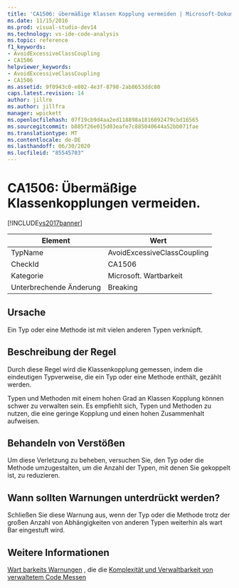 ```yaml
---
title: 'CA1506: übermäßige Klassen Kopplung vermeiden | Microsoft-Dokumentation'
ms.date: 11/15/2016
ms.prod: visual-studio-dev14
ms.technology: vs-ide-code-analysis
ms.topic: reference
f1_keywords:
- AvoidExcessiveClassCoupling
- CA1506
helpviewer_keywords:
- AvoidExcessiveClassCoupling
- CA1506
ms.assetid: 9f0943c0-e802-4e3f-8798-2ab8653ddc80
caps.latest.revision: 14
author: jillre
ms.author: jillfra
manager: wpickett
ms.openlocfilehash: 07f19cb9d4aa2ed118898a1816092479cbd16565
ms.sourcegitcommit: b885f26e015d03eafe7c885040644a52bb071fae
ms.translationtype: MT
ms.contentlocale: de-DE
ms.lasthandoff: 06/30/2020
ms.locfileid: "85545703"
---
```

# <a name="ca1506-avoid-excessive-class-coupling"></a>CA1506: Übermäßige Klassenkopplungen vermeiden.
[!INCLUDE[vs2017banner](../includes/vs2017banner.md)]

|Element|Wert|
|-|-|
|TypName|AvoidExcessiveClassCoupling|
|CheckId|CA1506|
|Kategorie|Microsoft. Wartbarkeit|
|Unterbrechende Änderung|Breaking|

## <a name="cause"></a>Ursache
 Ein Typ oder eine Methode ist mit vielen anderen Typen verknüpft.

## <a name="rule-description"></a>Beschreibung der Regel
 Durch diese Regel wird die Klassenkopplung gemessen, indem die eindeutigen Typverweise, die ein Typ oder eine Methode enthält, gezählt werden.

 Typen und Methoden mit einem hohen Grad an Klassen Kopplung können schwer zu verwalten sein. Es empfiehlt sich, Typen und Methoden zu nutzen, die eine geringe Kopplung und einen hohen Zusammenhalt aufweisen.

## <a name="how-to-fix-violations"></a>Behandeln von Verstößen
 Um diese Verletzung zu beheben, versuchen Sie, den Typ oder die Methode umzugestalten, um die Anzahl der Typen, mit denen Sie gekoppelt ist, zu reduzieren.

## <a name="when-to-suppress-warnings"></a>Wann sollten Warnungen unterdrückt werden?
 Schließen Sie diese Warnung aus, wenn der Typ oder die Methode trotz der großen Anzahl von Abhängigkeiten von anderen Typen weiterhin als wart Bar eingestuft wird.

## <a name="see-also"></a>Weitere Informationen
 [Wart barkeits Warnungen](../code-quality/maintainability-warnings.md) , die die [Komplexität und Verwaltbarkeit von verwaltetem Code Messen](../code-quality/measuring-complexity-and-maintainability-of-managed-code.md)
